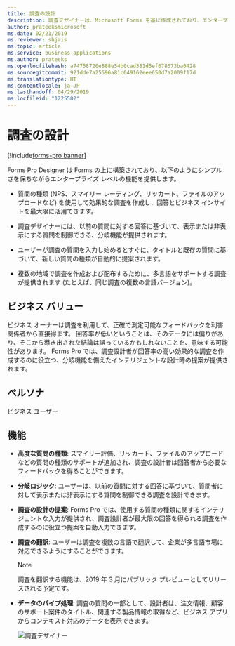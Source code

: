 ```yaml
---
title: 調査の設計
description: 調査デザイナーは、Microsoft Forms を基に作成されており、エンタープライズ クラスの機能を提供します。 ユーザーが調査の質問を入力し始めると、タイトルと既存の質問に基づいて、新しい質問の種類が自動的に提案されます。
author: prateeksmicrosoft
ms.date: 02/21/2019
ms.reviewer: shjais
ms.topic: article
ms.service: business-applications
ms.author: prateeks
ms.openlocfilehash: a74758720e888e54b0cad381d5ef678673ba6428
ms.sourcegitcommit: 921dde7a25596a81c049162eee650d7a2009f17d
ms.translationtype: HT
ms.contentlocale: ja-JP
ms.lasthandoff: 04/29/2019
ms.locfileid: "1225502"
---
```

#  <a name="design-a-survey"></a>調査の設計
[!include[forms-pro banner](../includes/forms-pro.md)]


Forms Pro Designer は Forms の上に構築されており、以下のようにシンプルさを保ちながらエンタープライズ レベルの機能を提供します。

- 質問の種類 (NPS、スマイリー レーティング、リッカート、ファイルのアップロードなど) を使用して効果的な調査を作成し、回答とビジネス インサイトを最大限に活用できます。

- 調査デザイナーには、以前の質問に対する回答に基づいて、表示または非表示にする質問を制御できる、分岐機能が提供されます。

- ユーザーが調査の質問を入力し始めるとすぐに、タイトルと既存の質問に基づいて、新しい質問の種類が自動的に提案されます。

- 複数の地域で調査を作成および配布するために、多言語をサポートする調査が提供されます (たとえば、同じ調査の複数の言語バージョン)。


## <a name="business-value"></a>ビジネス バリュー

ビジネス オーナーは調査を利用して、正確で測定可能なフィードバックを利害関係者から直接得ます。 回答率が低いということは、そのデータには偏りがあり、そこから導き出された結論は誤っているかもしれないことを、意味する可能性があります。 Forms Pro では、調査設計者が回答率の高い効果的な調査を作成するのに役立つ、分岐機能を備えたインテリジェントな設計時の提案が提供されます。

## <a name="persona"></a>ペルソナ

ビジネス ユーザー

## <a name="features"></a>機能

- **高度な質問の種類**: スマイリー評価、リッカート、ファイルのアップロードなどの質問の種類のサポートが追加され、調査の設計者は回答者から必要なフィードバックを得ることができます。

- **分岐ロジック**: ユーザーは、以前の質問に対する回答に基づいて、質問者に対して表示または非表示にする質問を制御できる調査を設計できます。

- **調査の設計の提案**: Forms Pro では、使用する質問の種類に関するインテリジェントな入力が提供され、調査設計者が最大限の回答を得られる調査を作成するのに役立つ提案を自動入力できます。

- **調査の翻訳**: ユーザーは調査を複数の言語で翻訳して、企業が多言語市場に対応できるようにすることができます。

    > [!NOTE]
    > 調査を翻訳する機能は、2019 年 3 月にパブリック プレビューとしてリリースされる予定です。

- **データのパイプ処理**: 調査の質問の一部として、設計者は、注文情報、顧客のサポート案件のタイトル、関連する製品情報の取得など、ビジネス アプリからコンテキスト対応のデータを表示できます。

    ![調査デザイナー](media/survey-designer.png "調査デザイナー")
